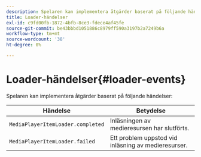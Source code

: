 ```yaml
---
description: Spelaren kan implementera åtgärder baserat på följande händelser
title: Loader-händelser
exl-id: c9fd00fb-1872-4bfb-8ce3-fdece4af45fe
source-git-commit: be43bbbd1051886c8979ff590a3197b2a7249b6a
workflow-type: tm+mt
source-wordcount: '38'
ht-degree: 0%

---
```


# Loader-händelser{#loader-events}

Spelaren kan implementera åtgärder baserat på följande händelser:

| Händelse | Betydelse |
|---|---|
| `MediaPlayerItemLoader.completed` | Inläsningen av medieresursen har slutförts. |
| `MediaPlayerItemLoader.failed` | Ett problem uppstod vid inläsning av medieresurser. |
